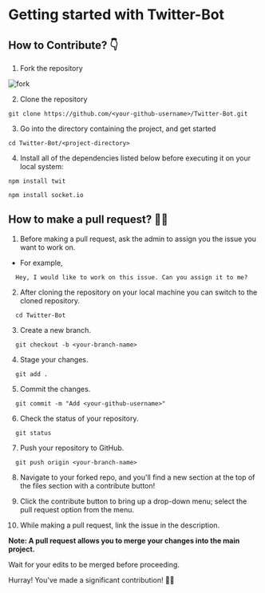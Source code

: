 # Getting started with Twitter-Bot

## How to Contribute? :point_down:

1. Fork the repository

![fork](https://user-images.githubusercontent.com/63325246/136012933-093312f1-c789-4147-bb66-d3f930f97cfb.jpg)

2. Clone the repository  
```
git clone https://github.com/<your-github-username>/Twitter-Bot.git
```

3. Go into the directory containing the project, and get started
```
cd Twitter-Bot/<project-directory>
```

4. Install all of the dependencies listed below before executing it on your local system:
```
npm install twit
```
```
npm install socket.io
```

## How to make a pull request? 	:man_technologist:

1. Before making a pull request, ask the admin to assign you the issue you want to work on.
- For example, 
```
  Hey, I would like to work on this issue. Can you assign it to me?
```

2. After cloning the repository on your local machine you can switch to the cloned repository.
```
  cd Twitter-Bot
```
3. Create a new branch.
```
  git checkout -b <your-branch-name>
```
4. Stage your changes.
```
  git add .
```
5. Commit the changes.
```
  git commit -m "Add <your-github-username>"
```
6. Check the status of your repository.
```
  git status
```
7. Push your repository to GitHub.
```
  git push origin <your-branch-name>
```
8. Navigate to your forked repo, and you'll find a new section at the top of the files section with a contribute button!

9. Click the contribute button to bring up a drop-down menu; select the pull request option from the menu.

10. While making a pull request, link the issue in the description.

**Note: A pull request allows you to merge your changes into the main project.**

Wait for your edits to be merged before proceeding.

Hurray! You've made a significant contribution! :partying_face:🎉